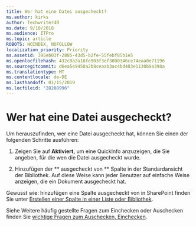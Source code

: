 ```yaml
---
title: Wer hat eine Datei ausgecheckt?
ms.author: kirks
author: Techwriter40
ms.date: 9/10/2018
ms.audience: ITPro
ms.topic: article
ROBOTS: NOINDEX, NOFOLLOW
localization_priority: Priority
ms.assetid: 395eb03f-2885-43d5-b2fe-55febf85b1e5
ms.openlocfilehash: 432c8a2a18fe903f3ef3000346ce74eaa0e71196
ms.sourcegitcommit: d6ea5e9458a2b8ceaab3ac4bd483e1130b9a398a
ms.translationtype: MT
ms.contentlocale: de-DE
ms.lasthandoff: 01/15/2019
ms.locfileid: "28288996"
---
```

# <a name="who-has-a-file-checked-out"></a>Wer hat eine Datei ausgecheckt?

Um herauszufinden, wer eine Datei ausgecheckt hat, können Sie einen der folgenden Schritte ausführen:
  
1. Zeigen Sie auf **Aktiviert,** um eine QuickInfo anzuzeigen, die Sie angeben, für die wen die Datei ausgecheckt wurde. 
    
2. Hinzufügen der ** ausgecheckt von ** Spalte in der Standardansicht der Bibliothek. Auf diese Weise kann jeder Benutzer auf einfache Weise anzeigen, die ein Dokument ausgecheckt hat. 
    
Gewusst wie: hinzufügen eine Spalte ausgecheckt von in SharePoint finden Sie unter [Erstellen einer Spalte in einer Liste oder Bibliothek](https://go.microsoft.com/fwlink/?linkid=2019591). 
  
Siehe Weitere häufig gestellte Fragen zum Einchecken oder Auschecken finden Sie [wichtige Fragen zum Auschecken, Einchecken](https://go.microsoft.com/fwlink/?linkid=2018786).
  


